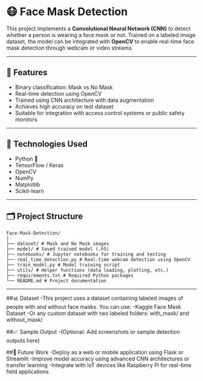# 😷 Face Mask Detection

This project implements a **Convolutional Neural Network (CNN)** to detect whether a person is wearing a face mask or not. Trained on a labeled image dataset, the model can be integrated with **OpenCV** to enable real-time face mask detection through webcam or video streams.

---

## 📌 Features

- Binary classification: Mask vs No Mask
- Real-time detection using OpenCV
- Trained using CNN architecture with data augmentation
- Achieves high accuracy on test dataset
- Suitable for integration with access control systems or public safety monitors

---

## 🧠 Technologies Used

- Python 🐍
- TensorFlow / Keras
- OpenCV
- NumPy
- Matplotlib
- Scikit-learn

---

## 🗂️ Project Structure

```
Face-Mask-Detection/
│
├── dataset/ # Mask and No Mask images
├── model/ # Saved trained model (.h5)
├── notebooks/ # Jupyter notebooks for training and testing
├── real_time_detection.py # Real-time webcam detection using OpenCV
├── train_model.py # Model training script
├── utils/ # Helper functions (data loading, plotting, etc.)
├── requirements.txt # Required Python packages
└── README.md # Project documentation
```
---
##📊 Dataset
-This project uses a dataset containing labeled images of people with and without face masks. You can use:
-Kaggle Face Mask Dataset
-Or any custom dataset with two labeled folders: with_mask/ and without_mask/

##📈 Sample Output
-(Optional: Add screenshots or sample detection outputs here)

##📌 Future Work
-Deploy as a web or mobile application using Flask or Streamlit
-Improve model accuracy using advanced CNN architectures or transfer learning
-Integrate with IoT devices like Raspberry Pi for real-time field applications

